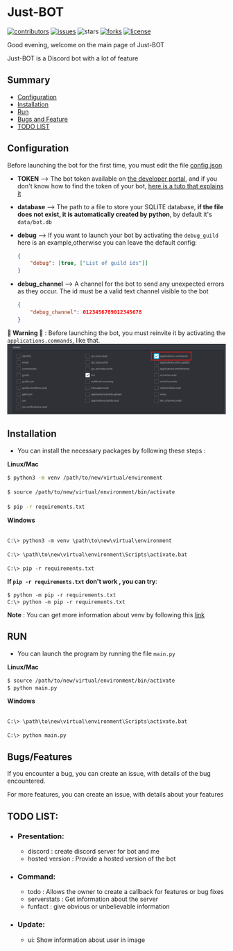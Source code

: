 # Just-BOT

[![contributors]][contributors-url]
[![issues]][issues-url]
![stars]
[![forks]][forks-url]
[![license]][license-url]

Good evening, welcome on the main page of Just-BOT


Just-BOT is a Discord bot with a lot of feature


## Summary

- [Configuration](#configuration)
- [Installation](#installation)
- [Run](#run)
- [Bugs and Feature](#bugsfeatures)
- [TODO LIST](#todo-list)


## Configuration

Before launching the bot for the first time, you must edit the file [config.json]

- **TOKEN**  --> The bot token available on [the developer portal][dev portal], and if you don't know how to find the token of your bot, [here is a tuto that explains it][find token]

- **database** --> The path to a file to store your SQLITE database, **if the file does not exist, it is automatically created by python**, by default it's `data/bot.db`

- **debug** --> If you want to launch your bot by activating the `debug_guild` here is an example,otherwise you can leave the default config:
    ```json
    {
        "debug": [true, ["List of guild ids"]]
    }
    ```

- **debug_channel** -->  A channel for the bot to send any unexpected errors as they occur. The id must be a valid text channel visible to the bot
    ```json
    {
        "debug_channel": 0123456789012345678
    }
    ```

**🚨 Warning 🚨** : Before launching the bot, you must reinvite it by activating the `applications.commands`, like that.
![invite img]


## Installation

 - You can install the necessary packages by following these steps :

**Linux/Mac** 
```bash
$ python3 -m venv /path/to/new/virtual/environment

$ source /path/to/new/virtual/environment/bin/activate

$ pip -r requirements.txt
```

**Windows**
```
    
C:\> python3 -m venv \path\to\new\virtual\environment
    
C:\> \path\to\new\virtual\environment\Scripts\activate.bat
    
C:\> pip -r requirements.txt
```

**If `pip -r requirements.txt` don't work , you can try**:
```
$ python -m pip -r requirements.txt
C:\> python -m pip -r requirements.txt
```
**Note** : You can get more information about venv by following this [link][venv info]


## RUN

- You can launch the program by running the file `main.py`

**Linux/Mac** 
```bash
$ source /path/to/new/virtual/environment/bin/activate
$ python main.py
```

**Windows**
```
    
C:\> \path\to\new\virtual\environment\Scripts\activate.bat
    
C:\> python main.py
```


## Bugs/Features

If you encounter a bug, you can create an issue, with details of the bug encountered.

For more features, you can create an issue, with details about your features


## TODO LIST:

* ### Presentation:
    - discord : create discord server for bot and me
    - hosted version : Provide a hosted version of the bot

* ### Command:
    - todo : Allows the owner to create a callback for features or bug fixes
    - serverstats : Get information about the server
    - funfact : give obvious or unbelievable information

* ### Update:
    - ui: Show information about user in image


<!-- Markdown link -->
[invite img]:doc/img/invite_option.png
[config.json]:https://github.com/gamingdy/Just-BOT/blob/main/config.json
[dev portal]:https://discord.com/developers/applications
[find token]:https://docs.discordbotstudio.org/setting-up-dbs/finding-your-bot-token
[venv info]:https://docs.python.org/3/library/venv.html

[contributors]: https://img.shields.io/github/contributors/gamingdy/Just-BOT?color=E91E63&style=for-the-badge
[contributors-url]:https://github.com/gamingdy/Just-BOT/graphs/contributors

[stars]: https://img.shields.io/github/stars/gamingdy/Just-BOT?color=E91E63&style=for-the-badge

[issues]:https://img.shields.io/github/issues/gamingdy/Just-BOT?color=E91E63&style=for-the-badge
[issues-url]:https://github.com/gamingdy/Just-BOT/issues

[forks]:https://img.shields.io/github/forks/gamingdy/Just-BOT?color=E91E63&style=for-the-badge
[forks-url]:https://github.com/gamingdy/Just-BOT/network/members

[license]:https://img.shields.io/github/license/gamingdy/Just-BOT?color=E91E63&style=for-the-badge
[license-url]:LICENCE

